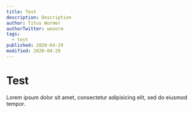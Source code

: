 ```yaml
---
title: Test
description: Description
author: Titus Wormer
authorTwitter: wooorm
tags:
  - test
published: 2020-04-29
modified: 2020-04-29
---
```


# Test

Lorem ipsum dolor sit amet, consectetur adipisicing elit, sed do eiusmod tempor.
